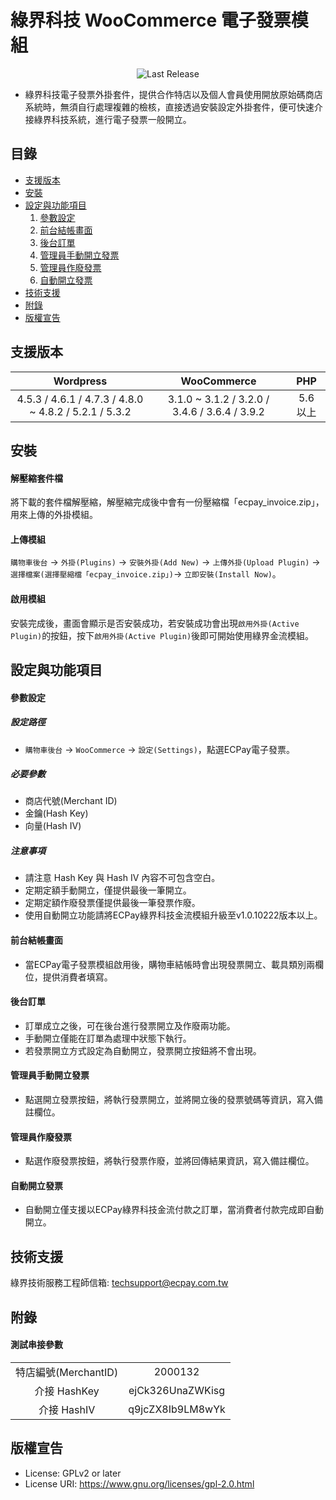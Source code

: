 綠界科技 WooCommerce 電子發票模組
===============
<p align="center">
    <img alt="Last Release" src="https://img.shields.io/github/release/ECPay/WooCommerce_Invoice.svg">
</p>

* 綠界科技電子發票外掛套件，提供合作特店以及個人會員使用開放原始碼商店系統時，無須自行處理複雜的檢核，直接透過安裝設定外掛套件，便可快速介接綠界科技系統，進行電子發票一般開立。


目錄
-----------------
* [支援版本](#支援版本)
* [安裝](#安裝)
* [設定與功能項目](#設定與功能項目)
    1. [參數設定](#參數設定)
    2. [前台結帳畫面](#前台結帳畫面)
    3. [後台訂單](#後台訂單)
    4. [管理員手動開立發票](#管理員手動開立發票)
    5. [管理員作廢發票](#管理員作廢發票)
    6. [自動開立發票](#自動開立發票)
* [技術支援](#技術支援)
* [附錄](#附錄)
* [版權宣告](#版權宣告)



支援版本
-----------------
| Wordpress  | WooCommerce | PHP |
| :---------: | :----------: | :----------: |
| 4.5.3 / 4.6.1 / 4.7.3 / 4.8.0 ~ 4.8.2 / 5.2.1 / 5.3.2 | 3.1.0 ~ 3.1.2 / 3.2.0 / 3.4.6 / 3.6.4 / 3.9.2 | 5.6 以上 |


安裝
-----------------
#### 解壓縮套件檔
將下載的套件檔解壓縮，解壓縮完成後中會有一份壓縮檔「ecpay_invoice.zip」，用來上傳的外掛模組。

#### 上傳模組
`購物車後台` -> `外掛(Plugins)` -> `安裝外掛(Add New)` -> `上傳外掛(Upload Plugin)` -> `選擇檔案(選擇壓縮檔「ecpay_invoice.zip」)`-> `立即安裝(Install Now)`。

#### 啟用模組
安裝完成後，畫面會顯示是否安裝成功，若安裝成功會出現`啟用外掛(Active Plugin)`的按鈕，按下`啟用外掛(Active Plugin)`後即可開始使用綠界金流模組。

設定與功能項目
-----------------

#### 參數設定
##### 設定路徑
- `購物車後台` -> `WooCommerce` -> `設定(Settings)`，點選ECPay電子發票。

##### 必要參數
- 商店代號(Merchant ID)
- 金鑰(Hash Key)
- 向量(Hash IV)


##### 注意事項
- 請注意 Hash Key 與 Hash IV 內容不可包含空白。
- 定期定額手動開立，僅提供最後一筆開立。
- 定期定額作廢發票僅提供最後一筆發票作廢。
- 使用自動開立功能請將ECPay綠界科技金流模組升級至v1.0.10222版本以上。

#### 前台結帳畫面

- 當ECPay電子發票模組啟用後，購物車結帳時會出現發票開立、載具類別兩欄位，提供消費者填寫。

#### 後台訂單

- 訂單成立之後，可在後台進行發票開立及作廢兩功能。
- 手動開立僅能在訂單為處理中狀態下執行。
- 若發票開立方式設定為自動開立，發票開立按鈕將不會出現。

#### 管理員手動開立發票
- 點選開立發票按鈕，將執行發票開立，並將開立後的發票號碼等資訊，寫入備註欄位。

#### 管理員作廢發票
- 點選作廢發票按鈕，將執行發票作廢，並將回傳結果資訊，寫入備註欄位。

#### 自動開立發票
- 自動開立僅支援以ECPay綠界科技金流付款之訂單，當消費者付款完成即自動開立。

技術支援
-----------------
綠界技術服務工程師信箱: techsupport@ecpay.com.tw

附錄
-----------------

#### 測試串接參數

|   |   |
| :------------: | :------------: |
|  特店編號(MerchantID) | 2000132  |
|  介接 HashKey |  ejCk326UnaZWKisg  |
|  介接 HashIV |  q9jcZX8Ib9LM8wYk |

版權宣告
-----------------
* License: GPLv2 or later
* License URI: https://www.gnu.org/licenses/gpl-2.0.html